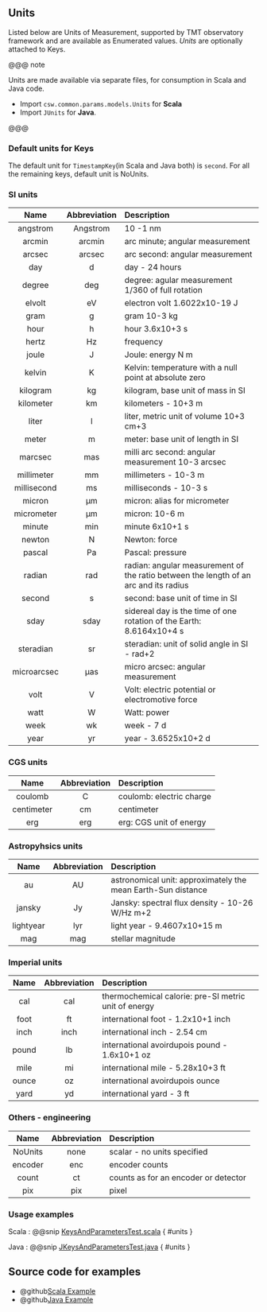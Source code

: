 ## Units

Listed below are Units of Measurement, supported by TMT observatory framework and are available as Enumerated values. *Units* are optionally attached to Keys.

@@@ note

Units are made available via separate files, for consumption in Scala and Java code.

 * Import `csw.common.params.models.Units` for **Scala**
 * Import `JUnits` for **Java**.

@@@

### Default units for Keys

The default unit for `TimestampKey`(in Scala and Java both) is `second`. For all the remaining keys, default unit is NoUnits.  

### SI units

| Name          | Abbreviation    | Description                                                                |
| :-----------: |:--------------: | :--------------------------------------------------------------------------|
| angstrom    | Angstrom          | 10 -1 nm |
| arcmin      | arcmin            | arc minute; angular measurement |
| arcsec      | arcsec            | arc second: angular measurement |
| day         | d                 | day - 24 hours |
| degree      | deg               | degree: agular measurement 1/360 of full rotation |
| elvolt      | eV                | electron volt 1.6022x10-19 J |
| gram        | g                 | gram 10-3 kg |
| hour        | h                 | hour 3.6x10+3 s |
| hertz       | Hz                | frequency |
| joule       | J                 | Joule: energy N m |
| kelvin      | K                 | Kelvin: temperature with a null point at absolute zero |
| kilogram    | kg                | kilogram, base unit of mass in SI |
| kilometer   | km                | kilometers - 10+3 m |
| liter       | l                 | liter, metric unit of volume 10+3 cm+3 |
| meter       | m                 | meter: base unit of length in SI |
| marcsec     | mas               | milli arc second: angular measurement 10-3 arcsec |
| millimeter  | mm                | millimeters - 10-3 m |
| millisecond | ms                | milliseconds - 10-3 s |
| micron      | µm                | micron: alias for micrometer |
| micrometer  | µm                | micron: 10-6 m |
| minute      | min               | minute 6x10+1 s |
| newton      | N                 | Newton: force |
| pascal      | Pa                | Pascal: pressure |
| radian      | rad               | radian: angular measurement of the ratio between the length of an arc and its radius |
| second      | s                 | second: base unit of time in SI |
| sday        | sday              | sidereal day is the time of one rotation of the Earth: 8.6164x10+4 s |
| steradian   | sr                | steradian: unit of solid angle in SI - rad+2 |
| microarcsec | µas               | micro arcsec: angular measurement |
| volt        | V                 | Volt: electric potential or electromotive force |
| watt        | W                 | Watt: power |
| week        | wk                | week - 7 d |
| year        | yr                | year - 3.6525x10+2 d |

### CGS units
| Name          | Abbreviation    | Description               |
| :-----------: |:--------------: | :-------------------------|
| coulomb    | C                  | coulomb: electric charge |
| centimeter | cm                 | centimeter |
| erg        | erg                | erg: CGS unit of energy |

### Astropyhsics units
| Name          | Abbreviation    | Description                                                                |
| :-----------: |:--------------: | :--------------------------------------------------------------------------|
| au         | AU                 | astronomical unit: approximately the mean Earth-Sun distance |
| jansky     | Jy                 | Jansky: spectral flux density - 10-26 W/Hz m+2 |
| lightyear  | lyr                | light year - 9.4607x10+15 m |
| mag        | mag                | stellar magnitude |


### Imperial units
| Name          | Abbreviation    | Description                                                                |
| :-----------: |:--------------: | :--------------------------------------------------------------------------|
| cal        | cal                | thermochemical calorie: pre-SI metric unit of energy |
| foot       | ft                 | international foot - 1.2x10+1 inch |
| inch       | inch               | international inch - 2.54 cm |
| pound      | lb                 | international avoirdupois pound - 1.6x10+1 oz |
| mile       | mi                 | international mile - 5.28x10+3 ft |
| ounce      | oz                 | international avoirdupois ounce |
| yard       | yd                 | international yard - 3 ft |


### Others - engineering
| Name          | Abbreviation    | Description                                                                |
| :-----------: |:--------------: | :--------------------------------------------------------------------------|
| NoUnits    | none               | scalar - no units specified |
| encoder    | enc                | encoder counts |
| count      | ct                 | counts as for an encoder or detector |
| pix        | pix                | pixel |

### Usage examples

Scala
:   @@snip [KeysAndParametersTest.scala](../../../../../examples/src/test/scala/csw/services/messages/KeysAndParametersTest.scala) { #units }

Java
:   @@snip [JKeysAndParametersTest.java](../../../../../examples/src/test/java/csw/services/messages/JKeysAndParametersTest.java) { #units }

## Source code for examples

* @github[Scala Example](/examples/src/test/scala/csw/services/messages/KeysAndParametersTest.scala)
* @github[Java Example](/examples/src/test/java/csw/services/messages/JKeysAndParametersTest.java)